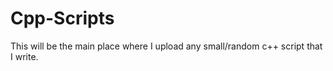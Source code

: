# Cpp-Scripts
This will be the main place where I upload any small/random c++ script that I write. 
